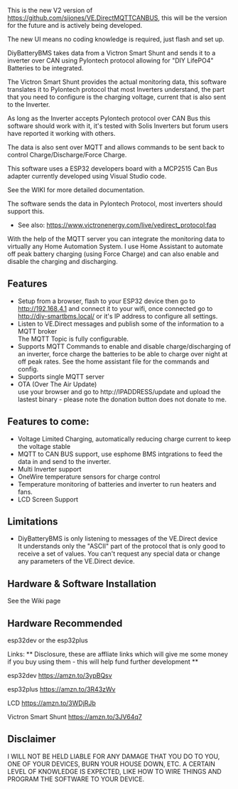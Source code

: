 This is the new V2 version of https://github.com/sijones/VE.DirectMQTTCANBUS, this will be the version for the future and is actively being developed.

The new UI means no coding knowledge is required, just flash and set up.

DiyBatteryBMS takes data from a Victron Smart Shunt and sends it to a inverter over CAN using Pylontech protocol allowing for "DIY LifePO4" Batteries to be integrated.

The Victron Smart Shunt provides the actual monitoring data, this software translates it to Pylontech protocol that most Inverters understand, the part that you need to configure is the charging voltage, current that is also sent to the Inverter.

As long as the Inverter accepts Pylontech protocol over CAN Bus this software should work with it, it's tested with Solis Inverters but forum users have reported it working with others.

The data is also sent over MQTT and allows commands to be sent back to control Charge/Discharge/Force Charge.

This software uses a ESP32 developers board with a MCP2515 Can Bus adapter currently developed using Visual Studio code.

See the WIKI for more detailed documentation.

The software sends the data in Pylontech Protocol, most inverters should support this.

- See also: https://www.victronenergy.com/live/vedirect_protocol:faq

With the help of the MQTT server you can integrate the monitoring data to virtually any Home Automation System. I use Home Assistant to automate off peak battery charging (using Force Charge) and can also enable and disable the charging and discharging.

## Features
- Setup from a browser, flash to your ESP32 device then go to http://192.168.4.1 and connect it to your wifi, once connected go to http://diy-smartbms.local/ or it's IP address to configure all settings.
- Listen to VE.Direct messages and publish some of the information to a MQTT broker<br> The MQTT Topic is fully configurable.
- Supports MQTT Commands to enable and disable charge/discharging of an inverter, force charge the batteries to be able to charge over night at off peak rates. See the home assistant file for the commands and config.
- Supports single MQTT server
- OTA (Over The Air Update)<br> use your browser and go to http://IPADDRESS/update and upload the lastest binary - please note the donation button does not donate to me.

## Features to come:
- Voltage Limited Charging, automatically reducing charge current to keep the voltage stable
- MQTT to CAN BUS support, use esphome BMS intgrations to feed the data in and send to the inverter.
- Multi Inverter support
- OneWire temperature sensors for charge control
- Temperature monitoring of batteries and inverter to run heaters and fans.
- LCD Screen Support

## Limitations
- DiyBatteryBMS is only listening to messages of the VE.Direct device<br>It understands only the "ASCII" part of the protocol that is only good to receive a set of values. You can't request any special data or change any parameters of the VE.Direct device.<br>

## Hardware & Software Installation
See the Wiki page

## Hardware Recommended
esp32dev or the esp32plus

Links:
** Disclosure, these are affliate links which will give me some money if you buy using them - this will help fund further development **

esp32dev
https://amzn.to/3ypBQsv

esp32plus
https://amzn.to/3R43zWv

LCD
https://amzn.to/3WDjRJb

Victron Smart Shunt
https://amzn.to/3JV64q7

## Disclaimer
I WILL NOT BE HELD LIABLE FOR ANY DAMAGE THAT YOU DO TO YOU, ONE OF YOUR DEVICES, BURN YOUR HOUSE DOWN, ETC.
A CERTAIN LEVEL OF KNOWLEDGE IS EXPECTED, LIKE HOW TO WIRE THINGS AND PROGRAM THE SOFTWARE TO YOUR DEVICE.
